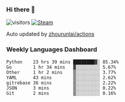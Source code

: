 ### Hi there 👋

![visitors](https://visitor-badge.glitch.me/badge?page_id=zhourunlai)
[![Steam](https://img.shields.io/badge/dynamic/json?label=Steam&query=%24.data.totalSubs&url=https%3A%2F%2Fapi.spencerwoo.com%2Fsubstats%2F%3Fsource%3DsteamGames%26queryKey%3D76561198285156854&suffix=%20Games&logo=steam&labelColor=134375&color=0b1a37&longCache=true)](http://steamcommunity.com/profiles/76561198285156854)

Auto updated by <a href="https://github.com/zhourunlai/zhourunlai/actions" target="_blank">zhourunlai/actions</a>

### Weekly Languages Dashboard

<!--PART:wakatime-->
```text
Python    23 hrs 39 mins ████████▓░ 85.34%
Go        1 hr 34 mins   ▓░░░░░░░░░ 5.67%
Other     1 hr 2 mins    ▒░░░░░░░░░ 3.77%
YAML      43 mins        ▒░░░░░░░░░ 2.62%
gitrebase 36 mins        ▒░░░░░░░░░ 2.22%
JSON      3 mins         ▒░░░░░░░░░ 0.22%
Git       2 mins         ▒░░░░░░░░░ 0.16%
```
<!--PART:wakatime-->

